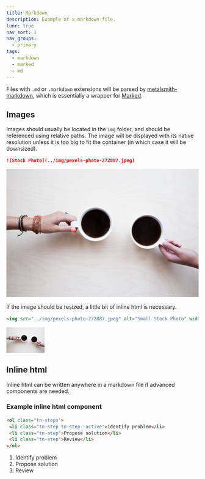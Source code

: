 ```yaml
---
title: Markdown
description: Example of a markdown file.
lunr: true
nav_sort: 1
nav_groups:
  - primary
tags:
  - markdown
  - marked
  - md
---
```

Files with `.md` or `.markdown` extensions will be parsed by [metalsmith-markdown](https://github.com/segmentio/metalsmith-markdown), which is essentially a wrapper for [Marked](https://github.com/chjj/marked).

## Images

Images should usually be located in the `img` folder, and should be referenced using relative paths. The image will be displayed with its native resolution unless it is too big to fit the container (in which case it will be downsized).

```markdown
![Stock Photo](../img/pexels-photo-272887.jpeg)
```

![Stock Photo](../img/pexels-photo-272887.jpeg)

If the image should be resized, a little bit of inline html is necessary.

``` html
<img src="../img/pexels-photo-272887.jpeg" alt="Small Stock Photo" width="100" />
```

<img src="../img/pexels-photo-272887.jpeg" alt="Small Stock Photo" width="100" />

## Inline html

Inline html can be written anywhere in a markdown file if advanced components are needed.

### Example inline html component

```html
<ol class="tn-steps">
 <li class="tn-step tn-step--active">Identify problem</li>
 <li class="tn-step">Propose solution</li>
 <li class="tn-step">Review</li>
</ol>
```
<ol class="tn-steps">
 <li class="tn-step tn-step--active">Identify problem</li>
 <li class="tn-step">Propose solution</li>
 <li class="tn-step">Review</li>
</ol>

